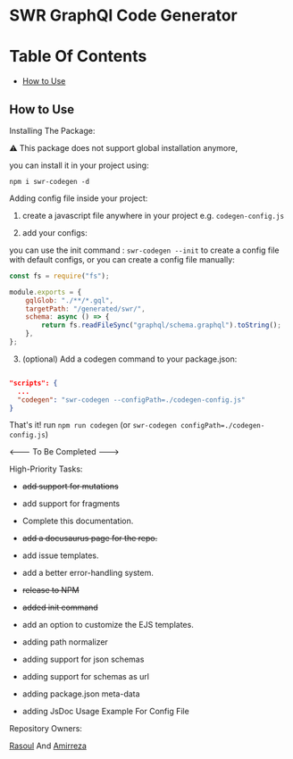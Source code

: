 # SWR GraphQl Code Generator

# Table Of Contents

<!-- TOC -->

- [How to Use](#how-to-use)

<!-- TOC -->

## How to Use

Installing The Package:

⚠️ This package does not support global installation anymore,

you can install it in your project using:

    npm i swr-codegen -d

Adding config file inside your project:

1. create a javascript file anywhere in your project e.g. `codegen-config.js`

2. add your configs:

you can use the init command : `swr-codegen --init`
to create a config file with default configs, or you can create a config file manually:

```js
const fs = require("fs");

module.exports = {
	gqlGlob: "./**/*.gql",
	targetPath: "/generated/swr/",
	schema: async () => {
		return fs.readFileSync("graphql/schema.graphql").toString();
	},
};
```

3. (optional) Add a codegen command to your package.json:

```json

"scripts": {
  ...
  "codegen": "swr-codegen --configPath=./codegen-config.js"
}

```

That's it! run `npm run codegen` (or `swr-codegen configPath=./codegen-config.js`)

<--- To Be Completed --->

High-Priority Tasks:

- ~~add support for mutations~~

- add support for fragments

- Complete this documentation.

- ~~add a docusaurus page for the repo.~~

- add issue templates.

- add a better error-handling system.

- ~~release to NPM~~

- ~~added init command~~

- add an option to customize the EJS templates.

- adding path normalizer

- adding support for json schemas

- adding support for schemas as url

- adding package.json meta-data

- adding JsDoc Usage Example For Config File

Repository Owners:

[Rasoul](https://github.com/rasoulm777) And [Amirreza](https://github.com/amirrezaDev1378)
